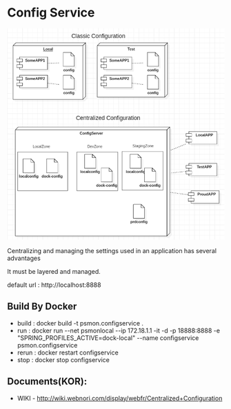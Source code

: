 # Config Service

![enter image description here](../library/doc-res/spring-config.png)

Centralizing and managing the settings used in an application has several advantages

It must be layered and managed.

default url :  http://localhost:8888

## Build By Docker
* build : docker build -t psmon.configservice .
* run : docker run --net psmonlocal --ip 172.18.1.1 -it -d -p 18888:8888 -e "SPRING_PROFILES_ACTIVE=dock-local" --name configservice psmon.configservice
* rerun : docker restart configservice 
* stop : docker stop configservice


## Documents(KOR):
* WIKI - http://wiki.webnori.com/display/webfr/Centralized+Configuration


 


